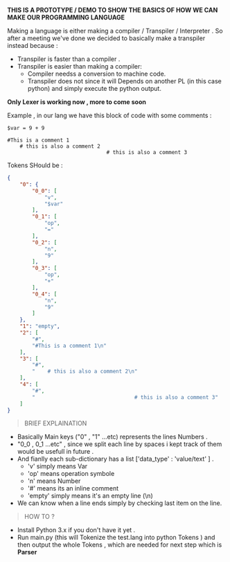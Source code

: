 **THIS IS A PROTOTYPE / DEMO TO SHOW THE BASICS OF HOW WE CAN MAKE OUR PROGRAMMING LANGUAGE**

Making a language is either making a compiler / Transpiler / Interpreter .
So after a meeting we've done we decided to basically make a transpiler instead because :
- Transpiler is faster than a compiler .
- Transpiler is easier than making a compiler:
	- Compiler needss a conversion to machine code.
	- Transpiler does not  since it will Depends on another PL (in this case python) and simply execute the python output.
	
	

**Only Lexer is working now , more to come soon**

Example , in our lang we have this block of code with some comments :

```
$var = 9 + 9     

#This is a comment 1
	# this is also a comment 2
								# this is also a comment 3
```

Tokens SHould be :

```json
{
	"0": {
		"0_0": [
			"v",
			"$var"
		],
		"0_1": [
			"op",
			"="
		],
		"0_2": [
			"n",
			"9"
		],
		"0_3": [
			"op",
			"+"
		],
		"0_4": [
			"n",
			"9"
		]
	},
	"1": "empty",
	"2": [
		"#",
		"#This is a comment 1\n"
	],
	"3": [
		"#",
		"    # this is also a comment 2\n"
	],
	"4": [
		"#",
		"                                # this is also a comment 3"
	]
}

```

> BRIEF EXPLAINATION

- Basically Main keys ("0" , "1" ...etc) represents the lines Numbers .
- "0_0 , 0_1 ...etc" , since we split each line by spaces i kept track of them would be usefull in future .
- And fianlly each sub-dictionary has a list ['data_type' : 'value/text' ] .
	- 'v' simply means Var
	- 'op' means operation symbole
	- 'n' means Number
	- '#' means its an inline comment
	- 'empty' simply means it's an empty line (\n)
- We can know when a line ends simply by checking last item on the line.

> HOW TO ?

- Install Python 3.x if you don't have it yet .
- Run main.py  (this will Tokenize the test.lang into python Tokens ) and then output the whole Tokens , which are needed for  next step which is **Parser**


